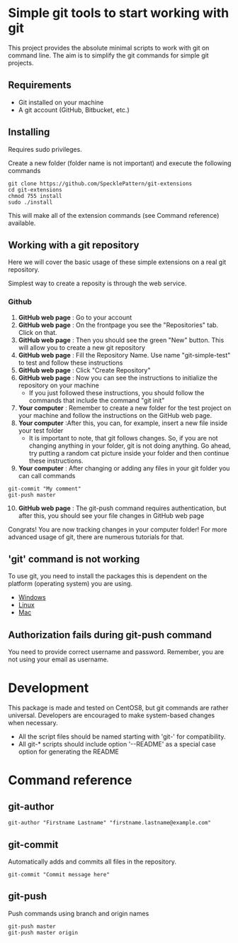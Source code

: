 # Simple git tools to start working with git

This project provides the absolute minimal scripts to work with git on command line. The aim is to simplify the git commands for simple git projects.

## Requirements

* Git installed on your machine
* A git account (GitHub, Bitbucket, etc.)

## Installing

Requires sudo privileges.

Create a new folder (folder name is not important) and execute the following commands 

```
git clone https://github.com/SpecklePattern/git-extensions
cd git-extensions
chmod 755 install
sudo ./install
```

This will make all of the extension commands (see Command reference) available.

## Working with a git repository

Here we will cover the basic usage of these simple extensions on a real git repository.

Simplest way to create a reposity is through the web service.

### Github

1. **GitHub web page** : Go to your account
2. **GitHub web page** : On the frontpage you see the "Repositories" tab. Click on that.
3. **GitHub web page** : Then you should see the green "New" button. This will allow you to create a new git repository
4. **GitHub web page** : Fill the Repository Name. Use name "git-simple-test" to test and follow these instructions
5. **GitHub web page** : Click "Create Repository"
6. **GitHub web page** : Now you can see the instructions to initialize the repository on your machine
	* If you just followed these instructions, you should follow the commands that include the command "git init"
7. **Your computer** :  Remember to create a new folder for the test project on your machine and follow the instructions on the GitHub web page.
8. **Your computer** :After this, you can, for example, insert a new file inside your test folder
	* It is important to note, that git follows changes. So, if you are not changing anything in your folder, git is not doing anything. Go ahead, try putting a random cat picture inside your folder and then continue these instructions.
9. **Your computer** : After changing or adding any files in your git folder you can call commands
```
git-commit "My comment"
git-push master
```
10. **GitHub web page** : The git-push command requires authentication, but after this, you should see your file changes in GitHub web page

Congrats! You are now tracking changes in your computer folder! For more advanced usage of git, there are numerous tutorials for that.

## 'git' command is not working

To use git, you need to install the packages this is dependent on the platform (operating system) you are using.

* [Windows](https://www.google.com/search?q=Windows+install+git)
* [Linux](https://www.google.com/search?q=linux+install+git)
* [Mac](https://www.google.com/search?q=Mac+install+git)

## Authorization fails during git-push command

You need to provide correct username and password. Remember, you are not using your email as username.

# Development

This package is made and tested on CentOS8, but git commands are rather universal. Developers are encouraged to make system-based changes when necessary.

* All the script files should be named starting with 'git-' for compatibility.
* All git-* scripts should include option '--README' as a special case option for generating the README

# Command reference
## git-author
```
git-author "Firstname Lastname" "firstname.lastname@example.com"
```
## git-commit
Automatically adds and commits all files in the repository.
```
git-commit "Commit message here"
```
## git-push
Push commands using branch and origin names
```
git-push master
git-push master origin
```

